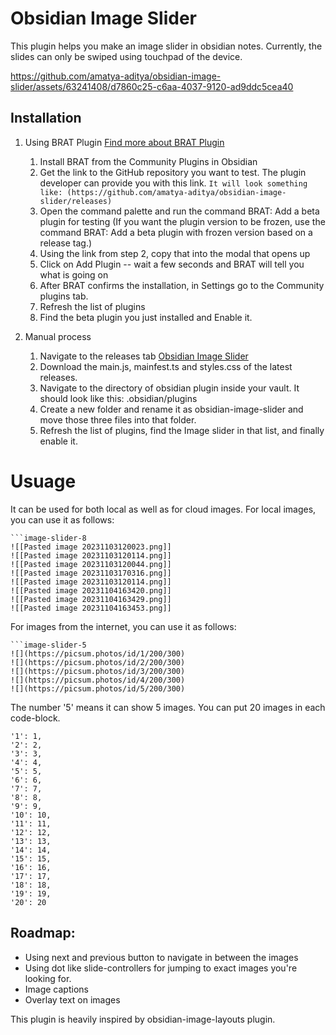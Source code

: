 # Obsidian Image Slider
This plugin helps you make an image slider in obsidian notes. Currently, the slides can only be swiped using touchpad of the device.

https://github.com/amatya-aditya/obsidian-image-slider/assets/63241408/d7860c25-c6aa-4037-9120-ad9ddc5cea40
 
## Installation
1. Using BRAT Plugin [Find more about BRAT Plugin]([url](https://tfthacker.com/Obsidian+Plugins+by+TfTHacker/BRAT+-+Beta+Reviewer's+Auto-update+Tool/Quick+guide+for+using+BRAT))
	1. Install BRAT from the Community Plugins in Obsidian
	2. Get the link to the GitHub repository you want to test. The plugin developer can provide you with this link.
		`It will look something like: (https://github.com/amatya-aditya/obsidian-image-slider/releases)`
	3. Open the command palette and run the command BRAT: Add a beta plugin for testing (If you want the plugin version to be frozen, use the command BRAT: Add a beta plugin with frozen version based on a release tag.)
	4. Using the link from step 2, copy that into the modal that opens up
	5. Click on Add Plugin -- wait a few seconds and BRAT will tell you what is going on
	6. After BRAT confirms the installation, in Settings go to the Community plugins tab.
	7. Refresh the list of plugins
	8. Find the beta plugin you just installed and Enable it.

2. Manual process

	1. Navigate to the releases tab [Obsidian Image Slider](https://github.com/amatya-aditya/obsidian-image-slider/releases)
	2. Download the main.js, mainfest.ts and styles.css of the latest releases.
	3. Navigate to the directory of obsidian plugin inside your vault. It should look like this: .obsidian/plugins
	4. Create a new folder and rename it as obsidian-image-slider and move those three files into that folder.
	5. Refresh the list of plugins, find the Image slider in that list, and finally enable it.

# Usuage

It can be used for both local as well as for cloud images. For local images, you can use it as follows:

```
```image-slider-8
![[Pasted image 20231103120023.png]]
![[Pasted image 20231103120114.png]]
![[Pasted image 20231103120044.png]]
![[Pasted image 20231103170316.png]]
![[Pasted image 20231103120114.png]]
![[Pasted image 20231104163420.png]]
![[Pasted image 20231104163429.png]]
![[Pasted image 20231104163453.png]]
```

For images from the internet, you can use it as follows:

```
```image-slider-5
![](https://picsum.photos/id/1/200/300)
![](https://picsum.photos/id/2/200/300)
![](https://picsum.photos/id/3/200/300)
![](https://picsum.photos/id/4/200/300)
![](https://picsum.photos/id/5/200/300)

```

The number '5' means it can show 5 images. You can put 20 images in each code-block. 

	'1': 1,
	'2': 2,
	'3': 3,
	'4': 4,
	'5': 5,
	'6': 6,
	'7': 7,
	'8': 8,
	'9': 9,
	'10': 10,
	'11': 11,
	'12': 12,
	'13': 13,
	'14': 14,
	'15': 15,
	'16': 16,
	'17': 17,
	'18': 18,
	'19': 19,
	'20': 20
## Roadmap:

- Using next and previous button to navigate in between the images
- Using dot like slide-controllers for jumping to exact images you're looking for.
- Image captions
- Overlay text on images

This plugin is heavily inspired by obsidian-image-layouts plugin.
